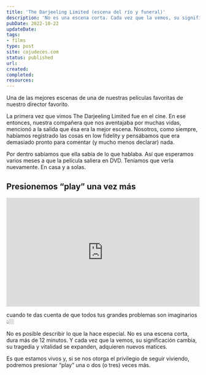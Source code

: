 ```yaml
---
title: 'The Darjeeling Limited (escena del río y funeral)'
description: 'No es una escena corta. Cada vez que la vemos, su significación cambia, su tragedia y vitalidad se expanden. Es que estamos vivos y, si se nos otorga el privilegio de seguir viviendo, podremos presionar “play” una o dos (o tres) veces más.'
pubDate: 2022-10-22
updateDate: 
tags:
- films
type: post
site: cojudeces.com
status: published
url: 
created: 
completed: 
resources:
---
```

Una de las mejores escenas de una de nuestras películas favoritas de nuestro director favorito.

La primera vez que vimos The Darjeeling Limited fue en el cine. En ese entonces, nuestra compañera que nos aventajaba por muchas vidas, mencionó a la salida que ésa era la mejor escena. Nosotros, como siempre, habíamos registrado las cosas en low fidelity y pensábamos que era demasiado pronto para comentar (y mucho menos declarar) nada.

Por dentro sabíamos que ella sabía de lo que hablaba. Así que esperamos varios meses a que la película saliera en DVD. Teníamos que verla nuevamente. En casa y a solas.

## Presionemos “play” una vez más
<div style="padding:56.25% 0 0 0;position:relative;"><iframe src="https://player.vimeo.com/video/763039755?badge=0&amp;autopause=0&amp;player_id=0&amp;app_id=58479" frameborder="0" allow="autoplay; fullscreen; picture-in-picture; clipboard-write" style="position:absolute;top:0;left:0;width:100%;height:100%;" title="Escena del Rio y Funeral.mp4"></iframe></div><script src="https://player.vimeo.com/api/player.js"></script>

cuando te das cuenta de que todos tus grandes problemas son imaginarios 👆🏼

No es posible describir lo que la hace especial. No es una escena corta, dura más de 12 minutos. Y cada vez que la vemos, su significación cambia, su tragedia y vitalidad se expanden, adquieren nuevos matices.

Es que estamos vivos y, si se nos otorga el privilegio de seguir viviendo, podremos presionar “play” una o dos (o tres) veces más.
